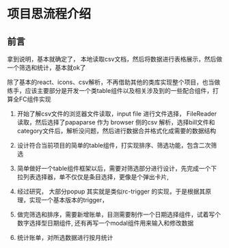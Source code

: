 # 项目思流程介绍

## 前言

拿到说明，基本就确定了， 本地读取csv文档，然后将数据进行表格展示，然后做一个筛选和统计，基本就ok了

除了基本的react、icons、csv解析，不再借助其他的类库实现整个项目，也当做练手，应该主要部分是开发一个类table组件以及相关涉及到的一些配合组件，打算全FC组件实现

1. 开始了解csv文件的浏览器文件读取，input file 进行文件选择， FileReader 读取，然后选择了papaparse 作为 browser 侧的csv 解析，选择bill文件和category文件后，解析没问题，然后进行数据合并格式化成需要的数据结构

2. 设计符合当前项目的简单的table组件，打实现排序、筛选功能，包含二次筛选

3. 简单做好一个table组件框架以后，需要对筛选部分进行设计，先完成一个下拉列表选择器，单不仅仅是条目选择，更像是个弹出卡片,

4. 经过研究， 大部分popup 其实就是类似rc-trigger 的实现，于是根据其原理，实现一个基本版本的trigger，

5. 做完筛选和排序，需要新增账单，目测需要制作一个日期选择组件，试着写个数字选择型日期组件, 还有再写一个modal组件用来输入和修改数据

6. 统计账单，对所选数据进行按月统计